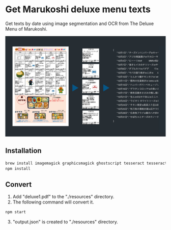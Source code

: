 # Get Marukoshi deluxe menu texts

Get texts by date using image segmentation and OCR from The Deluxe Menu of Marukoshi.

![](https://github.com/passionate-engineer/marukoshi-deluxe-menu/blob/master/docs/kv.jpg)

## Installation

```bash
brew install imagemagick graphicsmagick ghostscript tesseract tesseract-lang
npm install
```

## Convert

1. Add "deluxe1.pdf" to the "./resources" directory.
2. The following command will convert it.

```bash
npm start
```

3. "output.json" is created to  "./resources" directory.
